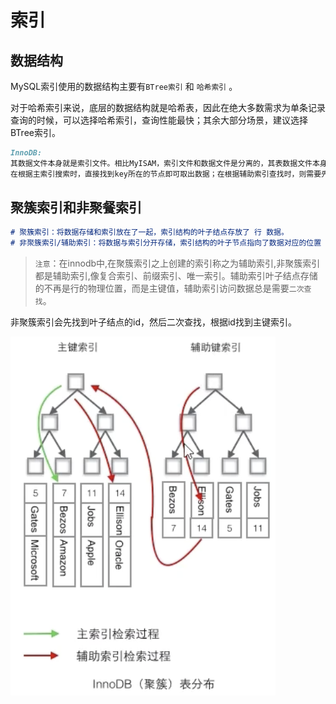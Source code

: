 # 索引

## 数据结构

MySQL索引使用的数据结构主要有`BTree索引` 和 `哈希索引` 。

对于哈希索引来说，底层的数据结构就是哈希表，因此在绝大多数需求为单条记录查询的时候，可以选择哈希索引，查询性能最快；其余大部分场景，建议选择BTree索引。

```markdown
InnoDB: 
其数据文件本身就是索引文件。相比MyISAM，索引文件和数据文件是分离的，其表数据文件本身就是按B+Tree组织的一个索引结构，树的叶节点data域保存了完整的数据记录。这个索引的key是数据表的主键，因此InnoDB表数据文件本身就是主索引。这被称为“聚簇索引（或聚集索引）”。而其余的索引都作为辅助索引，辅助索引的data域存储相应记录主键的值而不是地址，这也是和MyISAM不同的地方。
在根据主索引搜索时，直接找到key所在的节点即可取出数据；在根据辅助索引查找时，则需要先取出主键的值，再走一遍主索引。 因此，在设计表的时候，不建议使用过长的字段作为主键，也不建议使用非单调的字段作为主键，这样会造成主索引频繁分裂。
```





## 聚簇索引和非聚餐索引

```markdown
# 聚簇索引：将数据存储和索引放在了一起，索引结构的叶子结点存放了 行 数据。
# 非聚簇索引/辅助索引：将数据与索引分开存储，索引结构的叶子节点指向了数据对应的位置	

```

> `注意`：在innodb中,在聚簇索引之上创建的索引称之为辅助索引,非聚簇索引都是辅助索引,像复合索引、前缀索引、唯一索引。辅助索引叶子结点存储的不再是行的物理位置，而是主键值，辅助索引访问数据总是需要`二次查找`。

非聚簇索引会先找到叶子结点的id，然后二次查找，根据id找到主键索引。

![image-20210801221401974](imgaes/image-20210801221401974.png)
